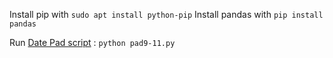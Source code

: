 Install pip with `sudo apt install python-pip`
Install pandas with `pip install pandas`

Run [Date Pad script]() : `python pad9-11.py`
